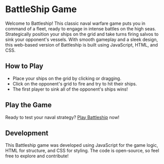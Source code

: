# **BattleShip Game**
Welcome to Battleship! This classic naval warfare game puts you in command of a fleet, ready to engage in intense battles on the high seas. Strategically position your ships on the grid and take turns firing salvos to sink your opponent's vessels. With smooth gameplay and a sleek design, this web-based version of Battleship is built using JavaScript, HTML, and CSS.

## **How to Play**
- Place your ships on the grid by clicking or dragging.
- Click on the opponent's grid to fire and try to hit their ships.
- The first player to sink all of the opponent's ships wins!

## **Play the Game**
Ready to test your naval strategy? [Play Battleship](https://zeynepkaraa.github.io/BattleShip-Game/) now!

## **Development**
This Battleship game was developed using JavaScript for the game logic, HTML for structure, and CSS for styling. The code is open-source, so feel free to explore and contribute!

